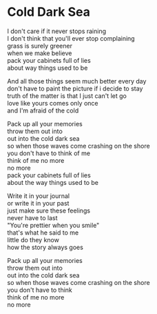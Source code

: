 # Cold Dark Sea

I don't care if it never stops raining  
I don't think that you'll ever stop complaining  
grass is surely greener  
when we make believe  
pack your cabinets full of lies  
about way things used to be  

And all those things seem much better every day  
don't have to paint the picture if i decide to stay  
truth of the matter is that I just can't let go  
love like yours comes only once  
and I'm afraid of the cold  

Pack up all your memories  
throw them out into  
out into the cold dark sea  
so when those waves come crashing on the shore  
you don't have to think of me  
think of me no more  
no more  
pack your cabinets full of lies  
about the way things used to be  

Write it in your journal  
or write it in your past  
just make sure these feelings  
never have to last  
"You're prettier when you smile"  
that's what he said to me  
little do they know  
how the story always goes  

Pack up all your memories  
throw them out into  
out into the cold dark sea  
so when those waves come crashing on the shore  
you don't have to think  
think of me no more  
no more  

